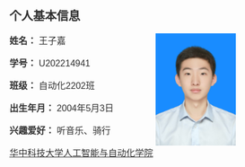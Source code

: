 <!DOCTYPE html>
<html lang="en">
<head>
    <meta charset="UTF-8">
    <meta http-equiv="X-UA-Compatible" content="IE=edge">
    <meta name="viewport" content="width=device-width, initial-scale=1.0">
    <title>个人信息和成绩单</title>
    <style>
        body {
            font-family: Arial, sans-serif;
            margin: 0;
            padding: 0;
            background-image: url('(https://github.com/vis2351/wzjwebsite/blob/main/%E6%96%B0%E5%BB%BA%E6%96%87%E4%BB%B6%E5%A4%B9%20(2)/%E8%83%8C%E6%99%AF.jpg?raw=true)'); 
            background-size: cover;
            background-position: center; 
        }
        .container {
            width: 80%;
            margin: 20px auto;
            padding: 20px;
            opacity: 0.9; 
            /* 添加以下两行样式 */
            border: none;
            background-color: transparent;
        }
        .personal-info {
            margin-bottom: 20px;
        }
        .grades-table {
            width: 100%;
            border-collapse: collapse;
            margin-top: 20px;
        }
        .grades-table th, .grades-table td {
            border: 1px solid #ccc;
            padding: 8px;
            text-align: center;
        }
        .grades-table input {
            width: 50px;
            text-align: center;
        }
        img {
            float: right;
            max-width: 150px;
	    max-height: 200px; 
        }
        p {
            font-size: 16px; 
        }
    </style>
</head>
<body>
    <div class="container">
        <div class="personal-info">
            <h2>个人基本信息</h2>
	  <img src="https://github.com/vis2351/wzjwebsite/blob/main/%E6%96%B0%E5%BB%BA%E6%96%87%E4%BB%B6%E5%A4%B9%20(2)/%E7%85%A7%E7%89%87.jpg?raw=true" alt="照片" style="max-width: 200px;">
            <p><strong>姓名：</strong> 王子嘉</p>
            <p><strong>学号：</strong> U202214941</p>
            <p><strong>班级：</strong> 自动化2202班</p>
            <p><strong>出生年月：</strong> 2004年5月3日</p>
            <p><strong>兴趣爱好：</strong> 听音乐、骑行</p>
            <p><a href="http://aia.hust.edu.cn">华中科技大学人工智能与自动化学院</a></p>
        </div>

        <h2>部分成绩</h2>
        <table class="grades-table">
            <thead>
                <tr>
                    <th>课程名称</th>
                    <th>学时</th>
                    <th>成绩</th>
                </tr>
            </thead>
            <tbody>
                <tr>
                    <td>互联网技术与应用</td>
                    <td>32</td>
                    <td><input type="number" value="90" oninput="calculateAverageGrade()"></td>
                </tr>
                <tr>
                    <td>自动控制原理</td>
                    <td>56</td>
                    <td><input type="number" value="90" oninput="calculateAverageGrade()"></td>
                </tr>
                <tr>
                    <td>微机原理</td>
                    <td>64</td>
                    <td><input type="number" value="90" oninput="calculateAverageGrade()"></td>
                </tr>
                <tr>
                    <td>计算方法</td>
                    <td>40</td>
                    <td><input type="number" value="90" oninput="calculateAverageGrade()"></td>
                </tr>
                <tr>
                    <td>人工智能导论</td>
                    <td>40</td>
                    <td><input type="number" value="90" oninput="calculateAverageGrade()"></td>
                </tr>
            </tbody>
            <tfoot>
                <tr>
                    <td colspan="2">加权平均分</td>
                    <td id="averageGrade"></td>
                </tr>
            </tfoot>
        </table>
    </div>

    <script>
        function calculateAverageGrade() {
            const inputFields = document.querySelectorAll('.grades-table input');
            const averageGradeElement = document.getElementById("averageGrade");
            let totalCredit = 0;
            let weightedSum = 0;

            inputFields.forEach(inputField => {
                const credit = parseInt(inputField.parentNode.previousElementSibling.textContent);
                const score = parseInt(inputField.value);

                if (!isNaN(credit) && !isNaN(score)) {
                    totalCredit += credit;
                    weightedSum += credit * score;
                }
            });

            const averageGrade = weightedSum / totalCredit || 0;
            averageGradeElement.textContent = averageGrade.toFixed(2);
        }

        calculateAverageGrade();
    </script>
</body>
</html>
